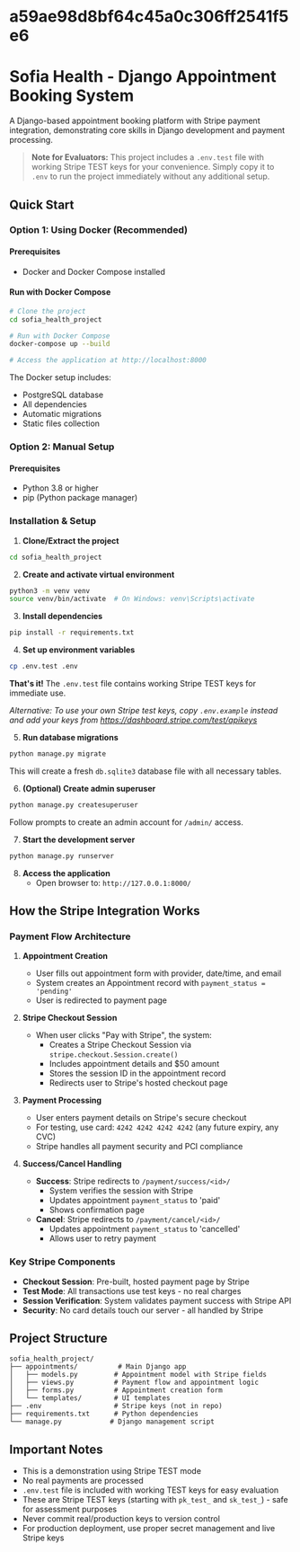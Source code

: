 # a59ae98d8bf64c45a0c306ff2541f5e6

# Sofia Health - Django Appointment Booking System

A Django-based appointment booking platform with Stripe payment integration, demonstrating core skills in Django development and payment processing.

> **Note for Evaluators:** This project includes a `.env.test` file with working Stripe TEST keys for your convenience. Simply copy it to `.env` to run the project immediately without any additional setup.

## Quick Start

### Option 1: Using Docker (Recommended)

#### Prerequisites
- Docker and Docker Compose installed

#### Run with Docker Compose
```bash
# Clone the project
cd sofia_health_project

# Run with Docker Compose
docker-compose up --build

# Access the application at http://localhost:8000
```

The Docker setup includes:
- PostgreSQL database
- All dependencies
- Automatic migrations
- Static files collection

### Option 2: Manual Setup

#### Prerequisites
- Python 3.8 or higher
- pip (Python package manager)

### Installation & Setup

1. **Clone/Extract the project**
```bash
cd sofia_health_project
```

2. **Create and activate virtual environment**
```bash
python3 -m venv venv
source venv/bin/activate  # On Windows: venv\Scripts\activate
```

3. **Install dependencies**
```bash
pip install -r requirements.txt
```

4. **Set up environment variables**
```bash
cp .env.test .env
```
 **That's it!** The `.env.test` file contains working Stripe TEST keys for immediate use.

*Alternative: To use your own Stripe test keys, copy `.env.example` instead and add your keys from https://dashboard.stripe.com/test/apikeys*

5. **Run database migrations**
```bash
python manage.py migrate
```
This will create a fresh `db.sqlite3` database file with all necessary tables.

6. **(Optional) Create admin superuser**
```bash
python manage.py createsuperuser
```
Follow prompts to create an admin account for `/admin/` access.

7. **Start the development server**
```bash
python manage.py runserver
```

8. **Access the application**
   - Open browser to: `http://127.0.0.1:8000/`

## How the Stripe Integration Works

### Payment Flow Architecture

1. **Appointment Creation**
   - User fills out appointment form with provider, date/time, and email
   - System creates an Appointment record with `payment_status = 'pending'`
   - User is redirected to payment page

2. **Stripe Checkout Session**
   - When user clicks "Pay with Stripe", the system:
     - Creates a Stripe Checkout Session via `stripe.checkout.Session.create()`
     - Includes appointment details and $50 amount
     - Stores the session ID in the appointment record
     - Redirects user to Stripe's hosted checkout page

3. **Payment Processing**
   - User enters payment details on Stripe's secure checkout
   - For testing, use card: `4242 4242 4242 4242` (any future expiry, any CVC)
   - Stripe handles all payment security and PCI compliance

4. **Success/Cancel Handling**
   - **Success**: Stripe redirects to `/payment/success/<id>/`
     - System verifies the session with Stripe
     - Updates appointment `payment_status` to 'paid'
     - Shows confirmation page
   - **Cancel**: Stripe redirects to `/payment/cancel/<id>/`
     - Updates appointment `payment_status` to 'cancelled'
     - Allows user to retry payment

### Key Stripe Components

- **Checkout Session**: Pre-built, hosted payment page by Stripe
- **Test Mode**: All transactions use test keys - no real charges
- **Session Verification**: System validates payment success with Stripe API
- **Security**: No card details touch our server - all handled by Stripe

## Project Structure

```
sofia_health_project/
├── appointments/          # Main Django app
│   ├── models.py         # Appointment model with Stripe fields
│   ├── views.py          # Payment flow and appointment logic
│   ├── forms.py          # Appointment creation form
│   └── templates/        # UI templates
├── .env                  # Stripe keys (not in repo)
├── requirements.txt      # Python dependencies
└── manage.py            # Django management script
```

## Important Notes

- This is a demonstration using Stripe TEST mode
- No real payments are processed
- `.env.test` file is included with working TEST keys for easy evaluation
- These are Stripe TEST keys (starting with `pk_test_` and `sk_test_`) - safe for assessment purposes
- Never commit real/production keys to version control
- For production deployment, use proper secret management and live Stripe keys
